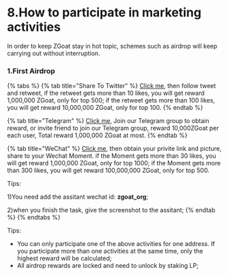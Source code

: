 # 8.How to participate in marketing activities

In order to keep ZGoat stay in hot topic, schemes such as airdrop will keep carrying out without interruption. 

### 1.First Airdrop

{% tabs %}
{% tab title="Share To Twitter" %}
[Click me](https://twitter.com/Goat22412341/status/1420290621319761920), then follow tweet and retweet, if the retweet gets more than 10 likes, you will get reward 1,000,000 ZGoat, only for top 500; if the retweet gets more than 100 likes, you will get reward 10,000,000 ZGoat, only for top 100.
{% endtab %}

{% tab title="Telegram" %}
[Click me](https://t.me), Join our Telegram group to obtain reward, or invite friend to join our Telegram group, reward 10,000ZGoat per each user, Total reward 1,000,000 ZGoat at most.
{% endtab %}

{% tab title="WeChat" %}
[Click me](http://zgoat.org/reward), then obtain your privite link and picture, share to your Wechat Moment. if the Moment gets more than 30 likes, you will get reward 1,000,000 ZGoat, only for top 1000; if the Moment gets more than 300 likes, you will get reward 100,000,000 ZGoat, only for top 500. 

Tips:

1\)You need add the assitant wechat id: **zgoat\_org**;

2\)when you finish the task, give the screenshot to the assitant;
{% endtab %}
{% endtabs %}

Tips:

* You can only participate one of the above activities for one address. If you participate more than one activities at the same time, only the highest reward will be calculated;
* All airdrop rewards are locked and need to unlock by staking LP;

